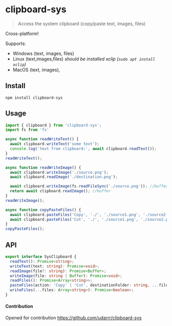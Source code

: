 # clipboard-sys

> Access the system clipboard (copy/paste text, images, files)

Cross-platform!

Supports:

- Windows (text, images, files)
- Linux (text,images,files) *should be installed xclip (`sudo apt install xclip`)*
- MacOS (text, images),

## Install

```
npm install clipboard-sys
```

## Usage

```typescript
import { clipboard } from 'clipboard-sys';
import fs from 'fs'

async function readWriteText() {
  await clipboard.writeText('some text');
  console.log('text from clipboard:', await clipboard.readText());
}
readWriteText();

async function readWriteImage() {
  await clipboard.writeImage('./source.png');
  await clipboard.readImage('./destination.png');

  await clipboard.writeImage(fs.readFileSync('./source.png')); //buffer
  return await clipboard.readImage(); //buffer
}
readWriteImage();

async function copyPasteFiles() {
  await clipboard.pasteFiles('Copy', './', './source1.png', './source2.png');
  await clipboard.pasteFiles('Cut', './', './source1.png', './source2.png');
}
copyPasteFiles();
```

## API
```typescript
export interface SysClipboard {
  readText(): Promise<string>;
  writeText(text: string): Promise<void>;
  readImage(file?: string): Promise<Buffer>;
  writeImage(file: string | Buffer): Promise<void>;
  readFiles(): Promise<Array<string>>;
  pasteFiles(action: 'Copy' | 'Cut', destinationFolder: string, ...files: Array<string>): Promise<void>;
  writeFiles(...files: Array<string>): Promise<boolean>;
}
```

#### Contribution

Opened for contribution https://github.com/udarrr/clipboard-sys